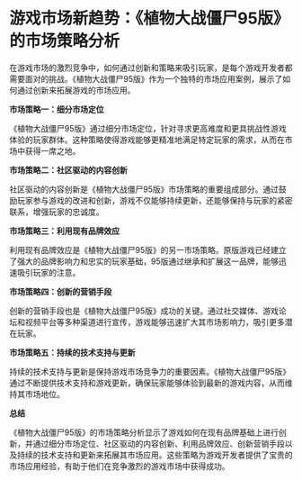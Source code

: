 # 游戏市场新趋势：《植物大战僵尸95版》的市场策略分析

在游戏市场的激烈竞争中，如何通过创新和策略来吸引玩家，是每个游戏开发者都需要面对的挑战。《植物大战僵尸95版》作为一个独特的市场应用案例，展示了如何通过创新来拓展游戏的市场应用。

**市场策略一：细分市场定位**

《植物大战僵尸95版》通过细分市场定位，针对寻求更高难度和更具挑战性游戏体验的玩家群体。这种策略使得游戏能够更精准地满足特定玩家的需求，从而在市场中获得一席之地。

**市场策略二：社区驱动的内容创新**

社区驱动的内容创新是《植物大战僵尸95版》市场策略的重要组成部分。通过鼓励玩家参与游戏的改进和创新，游戏不仅能够持续更新，还能够保持与玩家的紧密联系，增强玩家的忠诚度。

**市场策略三：利用现有品牌效应**

利用现有品牌效应是《植物大战僵尸95版》的另一市场策略。原版游戏已经建立了强大的品牌影响力和忠实的玩家基础，95版通过继承和扩展这一品牌，能够迅速吸引玩家的注意。

**市场策略四：创新的营销手段**

创新的营销手段也是《植物大战僵尸95版》成功的关键。通过社交媒体、游戏论坛和视频平台等多种渠道进行宣传，游戏能够迅速扩大其市场影响力，吸引更多潜在玩家。

**市场策略五：持续的技术支持与更新**

持续的技术支持与更新是保持游戏市场竞争力的重要因素。《植物大战僵尸95版》通过不断提供技术支持和游戏更新，确保玩家能够体验到最新的游戏内容，从而维持其市场地位。

**总结**

《植物大战僵尸95版》的市场策略分析显示了游戏如何在现有品牌基础上进行创新，并通过细分市场定位、社区驱动的内容创新、利用品牌效应、创新营销手段以及持续的技术支持和更新来拓展其市场应用。这些策略为游戏开发者提供了宝贵的市场应用经验，有助于他们在竞争激烈的游戏市场中获得成功。